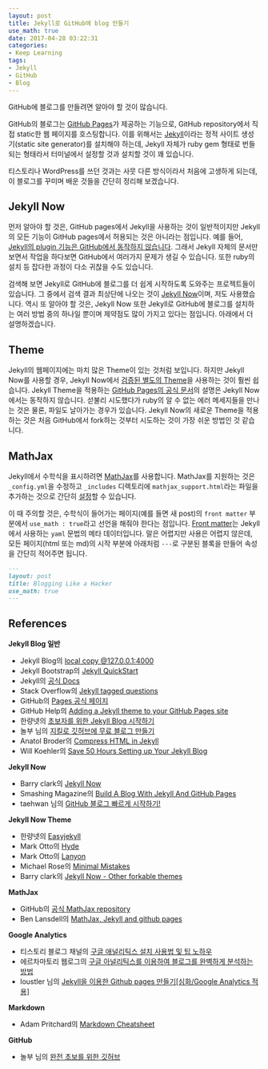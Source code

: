 ```yaml
---
layout: post
title: Jekyll로 GitHub에 blog 만들기
use_math: true
date: 2017-04-28 03:22:31
categories: 
- Keep Learning
tags: 
- Jekyll
- GitHub
- Blog
---
```


GitHub에 블로그를 만들려면 알아야 할 것이 많습니다. 

GitHub의 블로그는 [GitHub Pages](https://pages.github.com/)가 제공하는 기능으로, GitHub repository에서 직접 static한 웹 페이지를 호스팅합니다. 이를 위해서는 [Jekyll](https://jekyllrb.com/)이라는 정적 사이트 생성기(static site generator)를 설치해야 하는데, Jekyll 자체가 ruby gem 형태로 번들되는 형태라서 터미널에서 설정할 것과 설치할 것이 꽤 있습니다. 

티스토리나 WordPress를 쓰던 것과는 사뭇 다른 방식이라서 처음에 고생하게 되는데, 이 블로그를 꾸미며 배운 것들을 간단히 정리해 보겠습니다.

## Jekyll Now

먼저 알아야 할 것은, GitHub pages에서 Jekyll을 사용하는 것이 일반적이지만 Jekyll의 모든 기능이 GitHub pages에서 허용되는 것은 아니라는 점입니다. 예를 들어, [Jekyll의 plugin 기능은 GitHub에서 동작하지 않습니다](http://charliepark.org/jekyll-with-plugins/). 그래서 Jekyll 자체의 문서만 보면서 작업을 하다보면 GitHub에서 여러가지 문제가 생길 수 있습니다. 또한 ruby의 설치 등 잡다한 과정이 다소 귀찮을 수도 있습니다.

검색해 보면 Jekyll로 GitHub에 블로그를 더 쉽게 시작하도록 도와주는 프로젝트들이 있습니다. 그 중에서 검색 결과 최상단에 나오는 것이 [Jekyll Now](https://github.com/barryclark/jekyll-now)이며, 저도 사용했습니다. 역시 또 알아야 할 것은, Jekyll Now 또한 Jekyll로 GitHub에 블로그를 설치하는 여러 방법 중의 하나일 뿐이며 제약점도 많이 가지고 있다는 점입니다. 아래에서 더 설명하겠습니다.

## Theme

Jekyll의 웹페이지에는 마치 많은 Theme이 있는 것처럼 보입니다. 하지만 Jekyll Now를 사용할 경우, Jekyll Now에서 [검증된 별도의 Theme](https://github.com/barryclark/jekyll-now#other-forkable-themes)을 사용하는 것이 훨씬 쉽습니다. Jekyll Theme을 적용하는 [GitHub Pages의 공식 문서](https://help.github.com/articles/creating-a-github-pages-site-with-the-jekyll-theme-chooser/)의 설명은 Jekyll Now에서는 동작하지 않습니다. 섣불리 시도했다가 ruby의 알 수 없는 에러 메세지들을 만나는 것은 물론, 파일도 날아가는 경우가 있습니다. Jekyll Now의 새로운 Theme을 적용하는 것은 처음 GitHub에서 fork하는 것부터 시도하는 것이 가장 쉬운 방법인 것 같습니다.

## MathJax

Jekyll에서 수학식을 표시하려면 [MathJax](https://github.com/mathjax/MathJax)를 사용합니다. MathJax를 지원하는 것은 `_config.yml`을 수정하고 `_includes` 디렉토리에 `mathjax_support.html`라는 파일을 추가하는 것으로 간단히 [설정](http://benlansdell.github.io/computing/mathjax/)할 수 있습니다. 

이 때 주의할 것은, 수학식이 들어가는 페이지(예를 들면 새 post)의 `front matter` 부분에서 `use_math : true`라고 선언을 해줘야 한다는 점입니다. [Front matter](https://jekyllrb.com/docs/frontmatter/)는 Jekyll에서 사용하는 `yaml` 문법의 메타 데이터입니다. 말은 어렵지만 사용은 어렵지 않은데, 모든 페이지(html 또는 md)의 시작 부분에 아래처럼 `---`로 구분된 블록을 만들어 속성을 간단히 적어주면 됩니다.
```markdown
---
layout: post
title: Blogging Like a Hacker
use_math: true
---
```

## References

**Jekyll Blog 일반**
- Jekyll Blog의 [local copy @127.0.0.1:4000](http://127.0.0.1:4000/)
- Jekyll Bootstrap의 [Jekyll QuickStart](http://jekyllbootstrap.com/usage/jekyll-quick-start.html)
- Jekyll의 [공식 Docs](https://jekyllrb.com/docs/home/)
- Stack Overflow의 [Jekyll tagged questions](https://stackoverflow.com/questions/tagged/jekyll)
- GitHub의 [Pages 공식 페이지](https://pages.github.com/)
- GitHub Help의 [Adding a Jekyll theme to your GitHub Pages site](https://help.github.com/articles/adding-a-jekyll-theme-to-your-github-pages-site/)
- 한량넷의 [초보자를 위한 Jekyll Blog 시작하기](http://www.halryang.net/Jekyll-Blogging-For-Beginners/)
- 놀부 님의 [지킬로 깃허브에 무료 블로그 만들기](https://nolboo.kim/blog/2013/10/15/free-blog-with-github-jekyll/)
- Anatol Broder의 [Compress HTML in Jekyll](https://github.com/penibelst/jekyll-compress-html)
- Will Koehler의 [Save 50 Hours Setting up Your Jekyll Blog](http://willkoehler.net/2014/08/26/save-50-hours-setting-up-your-jekyll-blog.html)

**Jekyll Now**
- Barry clark의 [Jekyll Now](https://github.com/barryclark/jekyll-now)
- Smashing Magazine의 [Build A Blog With Jekyll And GitHub Pages](https://www.smashingmagazine.com/2014/08/build-blog-jekyll-github-pages/)
- taehwan 님의 [GitHub 블로그 빠르게 시작하기!](http://thdev.net/653)

**Jekyll Now Theme**
- 한량넷의 [Easyjekyll](https://github.com/easyjekyll/easyjekyll.github.io/)
- Mark Otto의 [Hyde](https://github.com/poole/hyde)
- Mark Otto의 [Lanyon](https://github.com/poole/lanyon)
- Michael Rose의 [Minimal Mistakes](https://github.com/mmistakes/minimal-mistakes)
- Barry clark의 [Jekyll Now - Other forkable themes](https://github.com/barryclark/jekyll-now#other-forkable-themes)

**MathJax**
- GitHub의 [공식 MathJax repository](https://github.com/mathjax/MathJax)
- Ben Lansdell의 [MathJax, Jekyll and github pages](http://benlansdell.github.io/computing/mathjax/)

**Google Analytics**
- 티스토리 블로그 채널의 [구글 애널리틱스 설치 사용법 및 팁 노하우](http://blogchannel.tistory.com/149)
- 에르차마토리 웹로그의 [구글 아널리틱스를 이용하여 블로그를 완벽하게 분석하는 방법](http://www.erzsamatory.net/42)
- loustler 님의 [Jekyll을 이용한 Github pages 만들기[심화/Google Analytics 적용]](http://loustler.io/2016/09/26/github_pages_blog_google_analytics/)

**Markdown**
- Adam Pritchard의 [Markdown Cheatsheet](https://github.com/adam-p/markdown-here/wiki/Markdown-Cheatsheet)

**GitHub**
- 놀부 님의 [완전 초보를 위한 깃허브](https://nolboo.kim/blog/2013/10/06/github-for-beginner/)
